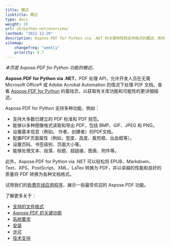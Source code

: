 ```yaml
---
title: 概述
linktitle: 概述
type: docs
weight: 20
url: zh/python-net/overview/
lastmod: "2022-12-20"
description: Aspose.PDF for Python via .NET 的关键特性和支持格式的概述，库的安装和许可手册。
sitemap:
    changefreq: "weekly"
    priority: 0.7
---
```


_本页是 Aspose.PDF for Python 功能的概述。_

**Aspose.PDF for Python via .NET**，PDF 处理 API，允许开发人员在无需 Microsoft Office® 或 Adobe Acrobat Automation 的情况下处理 PDF 文档。查看 [Aspose.PDF for Python](https://products.aspose.com/pdf/python-net/) 的着陆页，以获取有关库功能和可能性的更详细描述。

Aspose.PDF for Python 支持多种功能，例如：

- 支持大多数已建立的 PDF 标准和 PDF 规范。
- 能够以多种图像格式读取和导出 PDF，包括 BMP、GIF、JPEG 和 PNG。
- 设置基本信息（例如。
 作者、创建者）的PDF文档。
- 配置PDF页面属性（例如，宽度、高度、裁剪框、出血框等）。
- 设置页码、书签级别、页面大小等。
- 能够处理文本、段落、标题、超链接、图表、附件等。

此外，Aspose.PDF for Python via .NET 可以轻松将 EPUB、Markdown、Text、XPS、PostScript、XML、LaTex 转换为 PDF，并以卓越的性能和良好的质量将 PDF 转换为各种文档格式。

试用我们的[免费在线应用程序](https://products.aspose.app/pdf/applications)，展示一些最受欢迎的 Aspose.PDF 功能。

了解更多关于：

- [支持的文件格式](/pdf/python-net/supported-file-formats/)
- [Aspose.PDF 的关键功能](/pdf/python-net/key-features/)
- [系统要求](/pdf/python-net/system-requirements/)
- [安装](/pdf/python-net/installation/)
- [许可](/pdf/python-net/licensing/)
- [技术支持](/pdf/python-net/technical-support/)